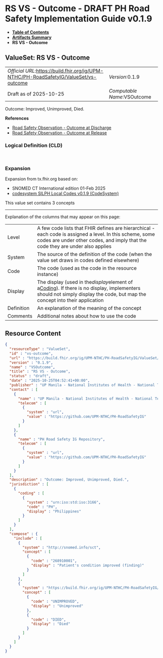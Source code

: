 # RS VS - Outcome - DRAFT PH Road Safety Implementation Guide v0.1.9

* [**Table of Contents**](toc.md)
* [**Artifacts Summary**](artifacts.md)
* **RS VS - Outcome**

## ValueSet: RS VS - Outcome 

| | |
| :--- | :--- |
| *Official URL*:https://build.fhir.org/ig/UPM-NTHC/PH-RoadSafetyIG/ValueSet/vs-outcome | *Version*:0.1.9 |
| Draft as of 2025-10-25 | *Computable Name*:VSOutcome |

 
Outcome: Improved, Unimproved, Died. 

 **References** 

* [Road Safety Observation - Outcome at Discharge](StructureDefinition-rs-observation-outcome-discharge.md)
* [Road Safety Observation - Outcome at Release](StructureDefinition-rs-observation-outcome-release.md)

### Logical Definition (CLD)

 

### Expansion

Expansion from tx.fhir.org based on:

* SNOMED CT International edition 01-Feb 2025
* [codesystem SILPH Local Codes v0.1.9 (CodeSystem)](CodeSystem-cs-silph.md)

This value set contains 3 concepts

-------

 Explanation of the columns that may appear on this page: 

| | |
| :--- | :--- |
| Level | A few code lists that FHIR defines are hierarchical - each code is assigned a level. In this scheme, some codes are under other codes, and imply that the code they are under also applies |
| System | The source of the definition of the code (when the value set draws in codes defined elsewhere) |
| Code | The code (used as the code in the resource instance) |
| Display | The display (used in the*display*element of a[Coding](http://hl7.org/fhir/R4/datatypes.html#Coding)). If there is no display, implementers should not simply display the code, but map the concept into their application |
| Definition | An explanation of the meaning of the concept |
| Comments | Additional notes about how to use the code |



## Resource Content

```json
{
  "resourceType" : "ValueSet",
  "id" : "vs-outcome",
  "url" : "https://build.fhir.org/ig/UPM-NTHC/PH-RoadSafetyIG/ValueSet/vs-outcome",
  "version" : "0.1.9",
  "name" : "VSOutcome",
  "title" : "RS VS - Outcome",
  "status" : "draft",
  "date" : "2025-10-25T04:52:41+00:00",
  "publisher" : "UP Manila - National Institutes of Health - National Telehealth Center",
  "contact" : [
    {
      "name" : "UP Manila - National Institutes of Health - National Telehealth Center",
      "telecom" : [
        {
          "system" : "url",
          "value" : "https://github.com/UPM-NTHC/PH-RoadSafetyIG"
        }
      ]
    },
    {
      "name" : "PH Road Safety IG Repository",
      "telecom" : [
        {
          "system" : "url",
          "value" : "https://github.com/UPM-NTHC/PH-RoadSafetyIG"
        }
      ]
    }
  ],
  "description" : "Outcome: Improved, Unimproved, Died.",
  "jurisdiction" : [
    {
      "coding" : [
        {
          "system" : "urn:iso:std:iso:3166",
          "code" : "PH",
          "display" : "Philippines"
        }
      ]
    }
  ],
  "compose" : {
    "include" : [
      {
        "system" : "http://snomed.info/sct",
        "concept" : [
          {
            "code" : "268910001",
            "display" : "Patient's condition improved (finding)"
          }
        ]
      },
      {
        "system" : "https://build.fhir.org/ig/UPM-NTHC/PH-RoadSafetyIG/CodeSystem/cs-silph",
        "concept" : [
          {
            "code" : "UNIMPROVED",
            "display" : "Unimproved"
          },
          {
            "code" : "DIED",
            "display" : "Died"
          }
        ]
      }
    ]
  }
}

```
